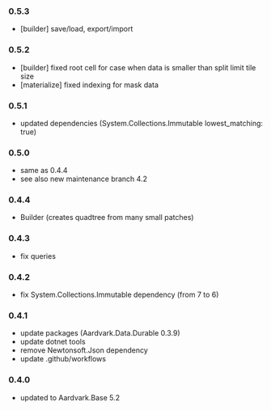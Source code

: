 ### 0.5.3
- [builder] save/load, export/import

### 0.5.2
- [builder] fixed root cell for case when data is smaller than split limit tile size
- [materialize] fixed indexing for mask data

### 0.5.1
- updated dependencies (System.Collections.Immutable lowest_matching: true)

### 0.5.0
- same as 0.4.4
- see also new maintenance branch 4.2

### 0.4.4
- Builder (creates quadtree from many small patches)

### 0.4.3
- fix queries

### 0.4.2
- fix System.Collections.Immutable dependency (from 7 to 6)

### 0.4.1
- update packages (Aardvark.Data.Durable 0.3.9)
- update dotnet tools
- remove Newtonsoft.Json dependency
- update .github/workflows

### 0.4.0
- updated to Aardvark.Base 5.2